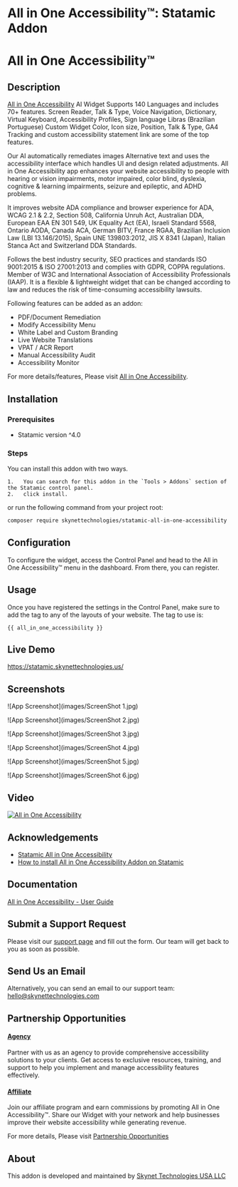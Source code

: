 # All in One Accessibility™: Statamic Addon
# All in One Accessibility™

## Description
[All in One Accessibility](https://www.skynettechnologies.com/all-in-one-accessibility) AI Widget Supports 140 Languages and includes 70+ features. Screen Reader, Talk & Type, Voice Navigation, Dictionary, Virtual Keyboard, Accessibility Profiles, Sign language Libras (Brazilian Portuguese) Custom Widget Color, Icon size, Position, Talk & Type, GA4 Tracking and custom accessibility statement link are some of the top features.
   
Our AI automatically remediates images Alternative text and uses the accessibility interface which handles UI and design related adjustments. All in One Accessibility app enhances your website accessibility to people with hearing or vision impairments, motor impaired, color blind, dyslexia, cognitive & learning impairments, seizure and epileptic, and ADHD problems.
   
It improves website ADA compliance and browser experience for ADA, WCAG 2.1 & 2.2, Section 508, California Unruh Act, Australian DDA, European EAA EN 301 549, UK Equality Act (EA), Israeli Standard 5568, Ontario AODA, Canada ACA, German BITV, France RGAA, Brazilian Inclusion Law (LBI 13.146/2015), Spain UNE 139803:2012, JIS X 8341 (Japan), Italian Stanca Act and Switzerland DDA Standards.
   
Follows the best industry security, SEO practices and standards ISO 9001:2015 & ISO 27001:2013 and complies with GDPR, COPPA regulations. Member of W3C and International Association of Accessibility Professionals (IAAP). It is a flexible & lightweight widget that can be changed according to law and reduces the risk of time-consuming accessibility lawsuits.

Following features can be added as an addon:
- PDF/Document Remediation
- Modify Accessibility Menu
- White Label and Custom Branding
- Live Website Translations
- VPAT / ACR Report
- Manual Accessibility Audit
- Accessibility Monitor

For more details/features, Please visit [All in One Accessibility](https://www.skynettechnologies.com/all-in-one-accessibility).

## Installation

### Prerequisites
- Statamic version ^4.0

### Steps

You can install this addon with two ways.

    1.   You can search for this addon in the `Tools > Addons` section of the Statamic control panel.
    2.   click install.

or run the following command from your project root:

``` bash
composer require skynettechnologies/statamic-all-in-one-accessibility
```

## Configuration
To configure the widget, access the Control Panel and head to the All in One Accessibility™ menu in the dashboard. From there, you can register.

## Usage

Once you have registered the settings in the Control Panel, make sure to add the tag to any of the layouts of your website. The tag to use is:

    {{ all_in_one_accessibility }}


## Live Demo
https://statamic.skynettechnologies.us/

## Screenshots

![App Screenshot](images/ScreenShot 1.jpg)

![App Screenshot](images/ScreenShot 2.jpg)

![App Screenshot](images/ScreenShot 3.jpg)

![App Screenshot](images/ScreenShot 4.jpg)

![App Screenshot](images/ScreenShot 5.jpg)

![App Screenshot](images/ScreenShot 6.jpg)
## Video

[![All in One Accessibility](https://img.youtube.com/vi/czwC0PKIqkc/0.jpg)](https://www.youtube.com/watch?v=czwC0PKIqkc)

## Acknowledgements

- [Statamic All in One Accessibility](https://www.skynettechnologies.com/statamic-website-accessibility)
- [How to install All in One Accessibility Addon on Statamic](https://www.skynettechnologies.com/blog/statamic-web-accessibility-widget-installation)

## Documentation

[All in One Accessibility - User Guide](https://www.skynettechnologies.com/sites/default/files/accessibility-widget-features-list.pdf)

## Submit a Support Request

Please visit our [support page](https://www.skynettechnologies.com/report-accessibility-problem) and fill out the form. Our team will get back to you as soon as possible.

## Send Us an Email

Alternatively, you can send an email to our support team:
[hello@skynettechnologies.com](mailto:hello@skynettechnologies.com)

## Partnership Opportunities

#### [Agency](https://www.skynettechnologies.com/agency-partners)

Partner with us as an agency to provide comprehensive accessibility solutions to your clients. Get access to exclusive resources, training, and support to help you implement and manage accessibility features effectively.

#### [Affiliate](https://www.skynettechnologies.com/affiliate-partner)

Join our affiliate program and earn commissions by promoting All in One Accessibility™. Share our Widget with your network and help businesses improve their website accessibility while generating revenue.

For more details, Please visit [Partnership Opportunities](https://www.skynettechnologies.com/partner-program)

## About

This addon is developed and maintained by [Skynet Technologies USA LLC](https://www.skynettechnologies.com)

